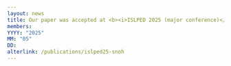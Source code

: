 ```yaml
---
layout: news
title: Our paper was accepted at <b><i>ISLPED 2025 (major conference)</i></b>.
members:
YYYY: "2025"
MM: "05"
DD: 
alterlink: /publications/islped25-snoh
---
```


